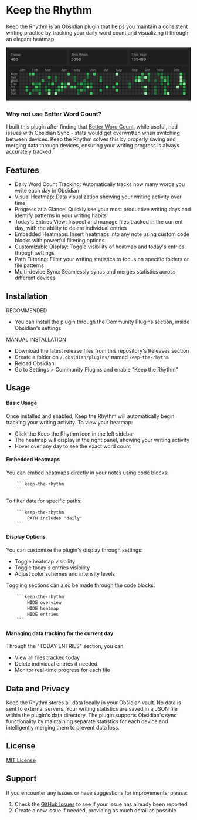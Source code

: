 # Keep the Rhythm

Keep the Rhythm is an Obsidian plugin that helps you maintain a consistent writing practice by tracking your daily word count and visualizing it through an elegant heatmap.

![plugin-heatmap](docs/image.png)

### Why not use Better Word Count?

I built this plugin after finding that [Better Word Count](https://github.com/lukeleppan/better-word-count/), while useful, had issues with Obsidian Sync - stats would get overwritten when switching between devices.
Keep the Rhythm solves this by properly saving and merging data through devices, ensuring your writing progress is always accurately tracked.

## Features

- Daily Word Count Tracking: Automatically tracks how many words you write each day in Obsidian
- Visual Heatmap: Data visualization showing your writing activity over time
- Progress at a Glance: Quickly see your most productive writing days and identify patterns in your writing habits
- Today's Entries View: Inspect and manage files tracked in the current day, with the ability to delete individual entries
- Embedded Heatmaps: Insert heatmaps into any note using custom code blocks with powerful filtering options
- Customizable Display: Toggle visibility of heatmap and today's entries through settings
- Path Filtering: Filter your writing statistics to focus on specific folders or file patterns
- Multi-device Sync: Seamlessly syncs and merges statistics across different devices

## Installation
RECOMMENDED
- You can install the plugin through the Community Plugins section, inside Obsidian's settings
  
MANUAL INSTALLATION
- Download the latest release files from this repository's Releases section
- Create a folder on `/.obsidian/plugins/` named `keep-the-rhythm`
- Reload Obsidian
- Go to Settings > Community Plugins and enable "Keep the Rhythm"

## Usage
#### **Basic Usage**
Once installed and enabled, Keep the Rhythm will automatically begin tracking your writing activity. To view your heatmap:

- Click the Keep the Rhythm icon in the left sidebar
- The heatmap will display in the right panel, showing your writing activity
- Hover over any day to see the exact word count

#### **Embedded Heatmaps**
You can embed heatmaps directly in your notes using code blocks:

```
	```keep-the-rhythm
	```
```

To filter data for specific paths:
```
	```keep-the-rhythm
		PATH includes "daily"
	```
```


#### **Display Options**
You can customize the plugin's display through settings:
- Toggle heatmap visibility
- Toggle today's entries visibility
- Adjust color schemes and intensity levels

Toggling sections can also be made through the code blocks:

```
	```keep-the-rhythm
		HIDE overview
		HIDE heatmap
		HIDE entries
	```
```

#### **Managing data tracking for the current day**
Through the "TODAY ENTRIES" section, you can:
- View all files tracked today
- Delete individual entries if needed
- Monitor real-time progress for each file


## Data and Privacy

Keep the Rhythm stores all data locally in your Obsidian vault. No data is sent to external servers. Your writing statistics are saved in a JSON file within the plugin's data directory.
The plugin supports Obsidian's sync functionality by maintaining separate statistics for each device and intelligently merging them to prevent data loss.

## License

[MIT License](LICENSE)

## Support

If you encounter any issues or have suggestions for improvements, please:

1. Check the [GitHub Issues](https://github.com/yourusername/keep-the-rhythm/issues) to see if your issue has already been reported
2. Create a new issue if needed, providing as much detail as possible
